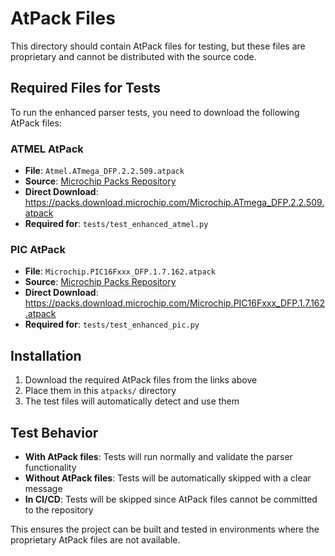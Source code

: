 # AtPack Files

This directory should contain AtPack files for testing, but these files are proprietary and cannot be distributed with the source code.

## Required Files for Tests

To run the enhanced parser tests, you need to download the following AtPack files:

### ATMEL AtPack
- **File**: `Atmel.ATmega_DFP.2.2.509.atpack`
- **Source**: [Microchip Packs Repository](https://packs.download.microchip.com/)
- **Direct Download**: https://packs.download.microchip.com/Microchip.ATmega_DFP.2.2.509.atpack
- **Required for**: `tests/test_enhanced_atmel.py`

### PIC AtPack
- **File**: `Microchip.PIC16Fxxx_DFP.1.7.162.atpack`
- **Source**: [Microchip Packs Repository](https://packs.download.microchip.com/)
- **Direct Download**: https://packs.download.microchip.com/Microchip.PIC16Fxxx_DFP.1.7.162.atpack
- **Required for**: `tests/test_enhanced_pic.py`

## Installation

1. Download the required AtPack files from the links above
2. Place them in this `atpacks/` directory
3. The test files will automatically detect and use them

## Test Behavior

- **With AtPack files**: Tests will run normally and validate the parser functionality
- **Without AtPack files**: Tests will be automatically skipped with a clear message
- **In CI/CD**: Tests will be skipped since AtPack files cannot be committed to the repository

This ensures the project can be built and tested in environments where the proprietary AtPack files are not available.

